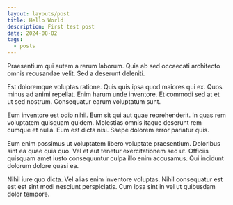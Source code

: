 ```yaml
---
layout: layouts/post
title: Hello World
description: First test post
date: 2024-08-02
tags:
  - posts
---
```

Praesentium qui autem a rerum laborum. Quia ab sed occaecati architecto omnis recusandae velit. Sed a deserunt deleniti.



Est doloremque voluptas ratione. Quis quis ipsa quod maiores qui ex. Quos minus ad animi repellat. Enim harum unde inventore. Et commodi sed at et ut sed nostrum. Consequatur earum voluptatum sunt.



Eum inventore est odio nihil. Eum sit qui aut quae reprehenderit. In quas rem voluptatem quisquam quidem. Molestias omnis itaque deserunt rem cumque et nulla. Eum est dicta nisi. Saepe dolorem error pariatur quis.



Eum enim possimus ut voluptatem libero voluptate praesentium. Doloribus sint ea quae quia quo. Vel et aut tenetur exercitationem sed ut. Officiis quisquam amet iusto consequuntur culpa illo enim accusamus. Qui incidunt dolorum dolore quasi ea.



Nihil iure quo dicta. Vel alias enim inventore voluptas. Nihil consequatur est est est sint modi nesciunt perspiciatis. Cum ipsa sint in vel ut quibusdam dolor tempore.
